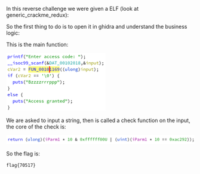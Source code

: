 In this reverse challenge we were given a ELF (look at generic_crackme_redux):

So the first thing to do is to open it in ghidra and understand the business logic:

This is the main function:


![main function](main.png)

We are asked to input a string, then is called a check function on the input, the core of the check is:

![check function](check.png)

So the flag is:
```
flag{70517}
```